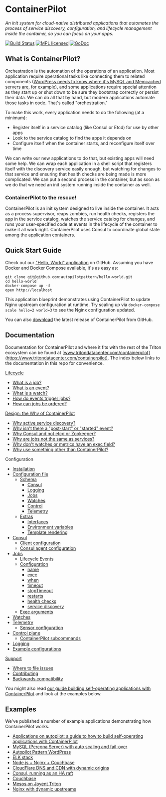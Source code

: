 # ContainerPilot

*An init system for cloud-native distributed applications that automates the process of service discovery, configuration, and lifecycle management inside the container, so you can focus on your apps.*

[![Build Status](https://drone.greenbaum.cloud/api/badges/greenbaum.cloud/containerpilot/status.svg)](https://drone.greenbaum.cloud/greenbaum.cloud/containerpilot)
[![MPL licensed](https://img.shields.io/badge/license-MPL_2.0-blue.svg)](https://github.com/tritondatacenter/containerpilot/blob/master/LICENSE)
[![GoDoc](https://godoc.org/github.com/tritondatacenter/containerpilot?status.svg)](https://godoc.org/github.com/tritondatacenter/containerpilot)

## What is ContainerPilot?

Orchestration is the automation of the operations of an application. Most application require operational tasks like connecting them to related components ([WordPress needs to know where it's MySQL and Memcached servers are, for example](https://www.tritondatacenter.com/blog/wordpress-on-autopilot)), and some applications require special attention as they start up or shut down to be sure they bootstrap correctly or persist their data. We can do all that by hand, but modern applications automate those tasks in code. That's called "orchestration."

To make this work, every application needs to do the following (at a minimum):

- Register itself in a service catalog (like Consul or Etcd) for use by other apps
- Look to the service catalog to find the apps it depends on
- Configure itself when the container starts, and reconfigure itself over time

We can write our new applications to do that, but existing apps will need some help. We can wrap each application in a shell script that registers itself with the discovery service easily enough, but watching for changes to that service and ensuring that health checks are being made is more complicated. We can put a second process in the container, but as soon as we do that we need an init system running inside the container as well.

### ContainerPilot to the rescue!

ContainerPilot is an init system designed to live inside the container. It acts as a process supervisor, reaps zombies, run health checks, registers the app in the service catalog, watches the service catalog for changes, and runs your user-specified code at events in the lifecycle of the container to make it all work right. ContainerPilot uses Consul to coordinate global state among the application containers.

## Quick Start Guide

Check out our ["Hello, World" application](https://github.com/autopilotpattern/hello-world) on GitHub. Assuming you have Docker and Docker Compose available, it's as easy as:

```
git clone git@github.com:autopilotpattern/hello-world.git
cd hello-world
docker-compose up -d
open http://localhost
```

This application blueprint demonstrates using ContainerPilot to update Nginx upstream configuration at runtime. Try scaling up via `docker-compose scale hello=2 world=3` to see the Nginx configuration updated.

You can also [download](https://github.com/tritondatacenter/containerpilot/releases) the latest release of ContainerPilot from GitHub.

## Documentation

Documentation for ContainerPilot and where it fits with the rest of the Triton ecosystem can be found at [www.tritondatacenter.com/containerpilot](https://www.tritondatacenter.com/containerpilot). The index below links to the documentation in this repo for convenience.

[Lifecycle](./docs/10-lifecycle.md)
- [What is a job?](./docs/10-lifecycle.md#what-is-a-job)
- [What is an event?](./docs/10-lifecycle.md#what-is-an-event)
- [What is a watch?](./docs/10-lifecycle.md#what-is-a-watch)
- [How do events trigger jobs?](./docs/10-lifecycle.md#how-do-events-trigger-jobs)
- [How can jobs be ordered?](./docs/10-lifecycle.md#how-can-jobs-be-ordered)

[Design: the Why of ContainerPilot](./docs/20-design.md)
- [Why active service discovery?](./docs/20-design.md#why-active-service-discovery)
- [Why isn't there a "post-start" or "started" event?](./docs/20-design.md#why-isnt-there-a-post-start-or-started-event)
- [Why Consul and not etcd or Zookeeper?](./docs/20-design.md#why-consul-and-not-etcd-or-zookeeper)
- [Why are jobs not the same as services?](./docs/20-design.md#why-are-jobs-not-the-same-as-services)
- [Why don't watches or metrics have an exec field?](./docs/20-design.md#why-dont-watches-or-metrics-have-an-exec-field)
- [Why use something other than ContainerPilot?](./docs/20-design.md#why-use-something-other-than-containerpilot)


Configuration
- [Installation](./docs/30-configuration/31-installation.md)
- [Configuration file](./docs/30-configuration/32-configuration-file.md)
  - [Schema](./docs/30-configuration/32-configuration-file.md#schema)
    - [Consul](./docs/30-configuration/32-configuration-file.md#consul)
    - [Logging](./docs/30-configuration/32-configuration-file.md#logging)
    - [Jobs](./docs/30-configuration/32-configuration-file.md#jobs)
    - [Watches](./docs/30-configuration/32-configuration-file.md#watches)
    - [Control](./docs/30-configuration/32-configuration-file.md#control)
    - [Telemetry](./docs/30-configuration/32-configuration-file.md#telemetry)
  - [Extras](./docs/30-configuration/32-configuration-file.md#configuration-extras)
    - [Interfaces](./docs/30-configuration/32-configuration-file.md#interfaces)
    - [Environment variables](./docs/30-configuration/32-configuration-file.md#environment-variables)
    - [Template rendering](./docs/30-configuration/32-configuration-file.md#template-rendering)
- [Consul](./docs/30-configuration/33-consul.md)
  - [Client configuration](./docs/30-configuration/33-consul.md#client-configuration)
  - [Consul agent configuration](./docs/30-configuration/33-consul.md#consul-agent-configuration)
- [Jobs](./docs/30-configuration/34-jobs.md)
  - [Lifecycle Events](./docs/30-configuration/34-jobs.md#lifecycle-events)
  - [Configuration](./docs/30-configuration/34-jobs.md#configuration)
    - [name](./docs/30-configuration/34-jobs.md#name)
    - [exec](./docs/30-configuration/34-jobs.md#exec)
    - [when](./docs/30-configuration/34-jobs.md#when)
    - [timeout](./docs/30-configuration/34-jobs.md#timeout)
    - [stopTimeout](./docs/30-configuration/34-jobs.md#stopTimeout)
    - [restarts](./docs/30-configuration/34-jobs.md#restarts)
    - [health checks](./docs/30-configuration/34-jobs.md#health-checks)
    - [service discovery](./docs/30-configuration/34-jobs.md#service-discovery)
  - [Exec arguments](./docs/30-configuration/34-jobs.md#exec-arguments)
- [Watches](./docs/30-configuration/35-watches.md)
- [Telemetry](./docs/30-configuration/36-telemetry.md)
  - [Sensor configuration](./docs/30-configuration/36-telemetry.md#sensor-configuration)
- [Control plane](./docs/30-configuration/37-control-plane.md)
  - [ContainerPilot subcommands](./docs/30-configuration/37-control-plane.md#containerpilot-subcommands)
- [Logging](./docs/30-configuration/38-logging.md)
- [Example configurations](./docs/30-configuration/39-config-examples.md)


[Support](./docs/40-support.md)
- [Where to file issues](./docs/40-support.md#where-to-file-issues)
- [Contributing](./docs/40-support.md#contributing)
- [Backwards compatibility](./docs/40-support.md#backwards-compatibility)

You might also read [our guide building self-operating applications with ContainerPilot](https://www.tritondatacenter.com/blog/applications-on-autopilot) and look at the examples below.

## Examples

We've published a number of example applications demonstrating how ContainerPilot works.

- [Applications on autopilot: a guide to how to build self-operating applications with ContainerPilot](https://www.tritondatacenter.com/blog/applications-on-autopilot)
- [MySQL (Percona Server) with auto scaling and fail-over](https://www.tritondatacenter.com/blog/dbaas-simplicity-no-lock-in)
- [Autopilot Pattern WordPress](https://www.tritondatacenter.com/blog/wordpress-on-autopilot)
- [ELK stack](https://www.tritondatacenter.com/blog/docker-log-drivers)
- [Node.js + Nginx + Couchbase](https://www.tritondatacenter.com/blog/docker-nodejs-nginx-nosql-autopilot)
- [CloudFlare DNS and CDN with dynamic origins](https://github.com/autopilotpattern/cloudflare)
- [Consul, running as an HA raft](https://github.com/autopilotpattern/consul)
- [Couchbase](https://github.com/autopilotpattern/couchbase)
- [Mesos on Joyent Triton](https://www.tritondatacenter.com/blog/mesos-by-the-pound)
- [Nginx with dynamic upstreams](https://www.tritondatacenter.com/blog/dynamic-nginx-upstreams-with-containerbuddy)
